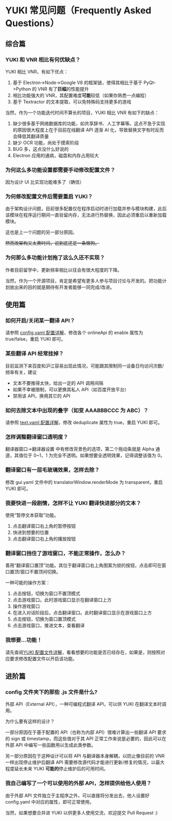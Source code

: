 # YUKI 常见问题（Frequently Asked Questions）

## 综合篇

### YUKI 和 VNR 相比有何优缺点？

YUKI 相比 VNR，有如下优点：

1. 基于 Electron->Node->Google V8 的框架链，使得其相比于基于 PyQt->Python 的 VNR 有了**巨幅**的性能提升
2. 相比功能强大的 VNR，其配置难度**可能**较低（如果你熟悉一点编程）
3. 基于 Textractor 的文本提取，可以免特殊码支持更多的游戏

当然，作为一个功能迭代时间不算长的项目，YUKI 相比 VNR 有如下的缺点：

1. 缺少很多基于网络数据库的功能，如共享辞书、人工字幕等。这点不急于实现的原因很大程度上在于目前在线翻译 API 逐渐 AI 化，导致替换文字有时反而会降低其翻译质量
2. 缺少 OCR 功能，尚处于摸索阶段
3. BUG 多，这点没什么好说的
4. Electron 应用的通病，磁盘和内存占用较大

### 为何这么多功能设置都需要手动修改配置文件？

因为设计 UI 比实现功能难多了（确信）

### 为何修改配置文件后需要重启 YUKI？

由于架构设计问题，目前很多配置仅在程序启动时进行加载并参与模块构建，此后该模块在程序运行期间一直驻留内存，无法进行热替换，因此必须重启以重新加载模块。

这也是上一个问题的另一部分原因。

~~然而改架构又太费时间，说到底还是一条懒狗。~~

### 为何那么多功能计划拖了这么久还不实现？

作者目前留学中，更新频率相比以往会有很大程度的下降。

当然，作为一个开源项目，肯定是希望有更多人参与项目讨论与开发的。把功能计划放出来的目的就是期待有开发者能够一同完成/改进。

## 使用篇

### 如何开启/关闭某一翻译 API？

请参照 [config.yaml 配置详解](/docs/ConfigFiles_CN.md#configyaml)，修改各个 onlineApi 的 enable 属性为 true/false，重启 YUKI 即可。

### 某些翻译 API 经常挂掉？

目前监测下来百度和沪江容易出现此情况，可能跟其限制同一设备日均访问次数/频率有关，建议

- 文本不要推得太快，给出一定的 API 调用间隔
- 如果不幸被限制，可以更换其私人 API（如百度开放平台）
- 禁用该 API，换用其它的 API

### 如何去除文本中出现的叠字（如变 AAABBBCCC 为 ABC）？

请参照 [text.yaml 配置详解](/docs/ConfigFiles_CN.md#textsyaml)，修改 deduplicate 属性为 true，重启 YUKI 即可。

### 怎样调整翻译窗口透明度？

翻译器窗口->翻译器设置 中有修改背景色的选项，第二个拖动条就是 Alpha 通道，其值位于 0~1，1 为完全不透明。如果想要全透明效果，记得调整该值为 0。

### 翻译窗口有一层毛玻璃效果，怎样去除？

修改 gui.yaml 文件中的 translatorWindow.renderMode 为 transparent，重启 YUKI 即可。

### 我要快进一段剧情，怎样不让 YUKI 翻译快进部分的文本？

使用“暂停文本获取”功能。

1. 点击翻译窗口右上角的暂停按钮
2. 快进到想要的位置
3. 点击翻译窗口右上角的播放按钮

### 翻译窗口挡住了游戏窗口，不能正常操作，怎么办？

善用“翻译窗口置顶”功能。其位于翻译窗口右上角图案为锁的按钮，点击即可在窗口置顶/窗口不置顶间切换。

一种可能的操作方案：

1. 点击按钮，切换为窗口不置顶模式
2. 点击游戏窗口。此时游戏窗口显示在翻译窗口上方
3. 操作游戏窗口
4. 在进入对话阶段后，点击翻译窗口。此时翻译窗口显示在游戏窗口上方
5. 点击按钮，切换为窗口置顶模式
6. 点击游戏窗口，推进文本，查看翻译

### 我想要...功能！

请先查阅[YUKI 配置文件详解](https://github.com/project-yuki/YUKI/blob/master/docs/ConfigFiles_CN.md)，看看想要的功能是否已经存在，如果是，则按照对应要求修改配置文件以开启该功能。

## 进阶篇

### config 文件夹下的那些 .js 文件是什么?

外部 API（External API），一种可编程式翻译 API，可以供 YUKI 在翻译文本时调用。

为什么要有这样的设计？

一部分原因在于基于配置的 API（也称为内部 API）很难计算出一些翻译 API 要求的 sign 或 timestamp，而这些值对于其 API 正常工作来说是必要的，因此可以在外部 API 中编写一些函数用以生成此类参数。

另一部分原因在于这种设计可以将 API 与翻译器本身解耦，以防止像目前的 VNR 一样出现停止维护后翻译 API 需要修改源代码才能进行更新/修复的情况，以最大程度延长未来 YUKI **可能的**停止维护后的可用时间。

### 我自己编写了一个可以使用的外部 API，怎样提供给他人使用？

由于外部 API 文件独立于主程序之外，可以直接将分发出去，他人设置好 config.yaml 中对应的属性，即可正常使用。

当然，如果想要合并进 YUKI 以供更多人使用交流，欢迎提交 Pull Request :)
